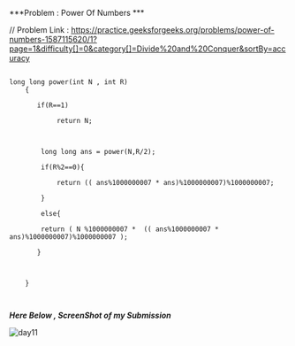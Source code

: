 
***Problem : Power Of Numbers ***

// Problem Link : https://practice.geeksforgeeks.org/problems/power-of-numbers-1587115620/1?page=1&difficulty[]=0&category[]=Divide%20and%20Conquer&sortBy=accuracy

```

long long power(int N , int R)
    {

       if(R==1)

            return N;



        long long ans = power(N,R/2);

        if(R%2==0){   

            return (( ans%1000000007 * ans)%1000000007)%1000000007;
            
        }

        else{
            
        return ( N %1000000007 *  (( ans%1000000007 * ans)%1000000007)%1000000007 );
      
       }
       
       
        
    }



```




***Here Below , ScreenShot of my Submission***

![day11](https://user-images.githubusercontent.com/109462762/194381925-741ced13-1e21-492f-875f-28ad8593bef6.jpg)

